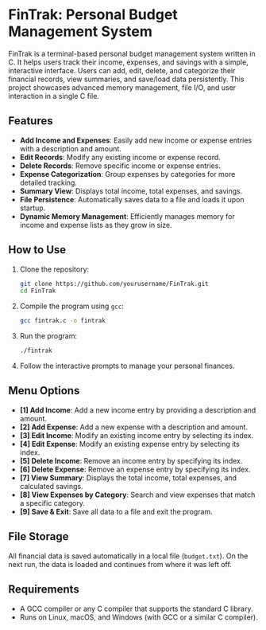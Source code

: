 # FinTrak: Personal Budget Management System

FinTrak is a terminal-based personal budget management system written in C. It helps users track their income, expenses, and savings with a simple, interactive interface. Users can add, edit, delete, and categorize their financial records, view summaries, and save/load data persistently. This project showcases advanced memory management, file I/O, and user interaction in a single C file.

## Features

- **Add Income and Expenses**: Easily add new income or expense entries with a description and amount.
- **Edit Records**: Modify any existing income or expense record.
- **Delete Records**: Remove specific income or expense entries.
- **Expense Categorization**: Group expenses by categories for more detailed tracking.
- **Summary View**: Displays total income, total expenses, and savings.
- **File Persistence**: Automatically saves data to a file and loads it upon startup.
- **Dynamic Memory Management**: Efficiently manages memory for income and expense lists as they grow in size.

## How to Use

1. Clone the repository:
    ```bash
    git clone https://github.com/yourusername/FinTrak.git
    cd FinTrak
    ```

2. Compile the program using `gcc`:
    ```bash
    gcc fintrak.c -o fintrak
    ```

3. Run the program:
    ```bash
    ./fintrak
    ```

4. Follow the interactive prompts to manage your personal finances.

## Menu Options

- **[1] Add Income**: Add a new income entry by providing a description and amount.
- **[2] Add Expense**: Add a new expense with a description and amount.
- **[3] Edit Income**: Modify an existing income entry by selecting its index.
- **[4] Edit Expense**: Modify an existing expense entry by selecting its index.
- **[5] Delete Income**: Remove an income entry by specifying its index.
- **[6] Delete Expense**: Remove an expense entry by specifying its index.
- **[7] View Summary**: Displays the total income, total expenses, and calculated savings.
- **[8] View Expenses by Category**: Search and view expenses that match a specific category.
- **[9] Save & Exit**: Save all data to a file and exit the program.

## File Storage

All financial data is saved automatically in a local file (`budget.txt`). On the next run, the data is loaded and continues from where it was left off.

## Requirements

- A GCC compiler or any C compiler that supports the standard C library.
- Runs on Linux, macOS, and Windows (with GCC or a similar C compiler).


